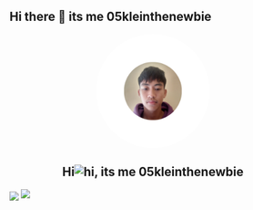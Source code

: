 ## Hi there 👋 its me 05kleinthenewbie

<p align="center"> 
<img width="200px" src= "https://github.com/05kleinthenewbie/05kleinthenewbie/blob/a279a0849d81ca88657c0343368a8f81abef6c1a/profile.png" align="center" style="border-radius: 50%; display: block; margin: auto;" />
<h2 align="center">Hi<img src="https://user-images.githubusercontent.com/1303154/88677602-1635ba80-d120-11ea-84d8-d263ba5fc3c0.gif" width="28px" height="28px" alt="hi"/>, its me 05kleinthenewbie</h2>
  
<img align="center" src="https://skillicons.dev/icons?i=ts,js,html,css,react,express,vscode,tailwind,git,github&theme=dark"/>
  
<img src="https://readme-typing-svg.herokuapp.com?font=Fira+Code&pause=1000&vCenter=true&color=AAD100&height=30&random=false&width=435&lines=Welcome+to+my+github+profile!;Im+new+in+programming.;I+love+Basketball.;I+use+vs+code+BTW.;I+love+my+mom+and+dad."/>


<!--
**05kleinthenewbie/05kleinthenewbie** is a ✨ _special_ ✨ repository because its `README.md` (this file) appears on your GitHub profile.

Here are some ideas to get you started:

- 🔭 I’m currently working on ...
- 🌱 I’m currently learning ...
- 👯 I’m looking to collaborate on ...
- 🤔 I’m looking for help with ...
- 💬 Ask me about ...
- 📫 How to reach me: ...
- 😄 Pronouns: ...
- ⚡ Fun fact: ...
-->
